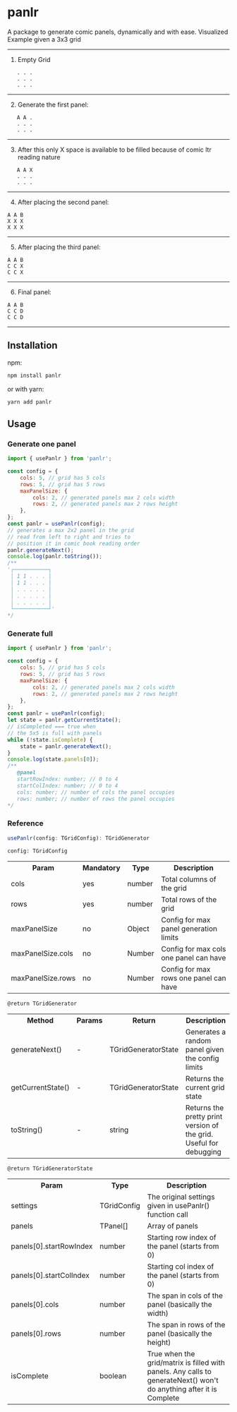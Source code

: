 # panlr

A package to generate comic panels, dynamically and with ease.
Visualized Example given a 3x3 grid

---

1. Empty Grid

```
   . . .
   . . .
   . . .
```

---

2. Generate the first panel:

```
   A A .
   . . .
   . . .
```

---

3. After this only X space is available to be filled because of comic ltr reading nature

```
   A A X
   . . .
   . . .
```

---

4. After placing the second panel:

```
A A B
X X X
X X X
```

---

5. After placing the third panel:

```
A A B
C C X
C C X
```

---

6. Final panel:

```
A A B
C C D
C C D
```

---

## Installation

npm:

```bash
npm install panlr
```

or with yarn:

```bash
yarn add panlr
```

## Usage

### Generate one panel

```javascript
import { usePanlr } from 'panlr';

const config = {
    cols: 5, // grid has 5 cols
    rows: 5, // grid has 5 rows
    maxPanelSize: {
        cols: 2, // generated panels max 2 cols width
        rows: 2, // generated panels max 2 rows height
    },
};
const panlr = usePanlr(config);
// generates a max 2x2 panel in the grid
// read from left to right and tries to
// position it in comic book reading order
panlr.generateNext();
console.log(panlr.toString());
/**
'┌───────────┐
 │ 1 1 . . . │
 │ 1 1 . . . │
 │ . . . . . │
 │ . . . . . │
 │ . . . . . │
 └───────────┘'
*/
```

### Generate full

```javascript
import { usePanlr } from 'panlr';

const config = {
    cols: 5, // grid has 5 cols
    rows: 5, // grid has 5 rows
    maxPanelSize: {
        cols: 2, // generated panels max 2 cols width
        rows: 2, // generated panels max 2 rows height
    },
};
const panlr = usePanlr(config);
let state = panlr.getCurrentState();
// isCompleted === true when
// the 5x5 is full with panels
while (!state.isComplete) {
    state = panlr.generateNext();
}
console.log(state.panels[0]);
/**
   @panel
   startRowIndex: number; // 0 to 4
   startColIndex: number; // 0 to 4
   cols: number; // number of cols the panel occupies
   rows: number; // number of rows the panel occupies
*/
```
### Reference
```typescript
usePanlr(config: TGridConfig): TGridGenerator
```
`config: TGridConfig`
<table>
   <tr>
      <th>Param</th>
      <th>Mandatory</th>
      <th>Type</th>
      <th>Description</th>
   </tr>
   <tr>
      <td>cols</td>
      <td>yes</td>
      <td>number</td>
      <td>Total columns of the grid</td>
   </tr>
   <tr>
      <td>rows</td>
      <td>yes</td>
      <td>number</td>
      <td>Total rows of the grid</td>
   </tr>
   <tr>
      <td>maxPanelSize</td>
      <td>no</td>
      <td>Object</td>
      <td>Config for max panel generation limits</td>
   </tr>
   <tr>
      <td>maxPanelSize.cols</td>
      <td>no</td>
      <td>Number</td>
      <td>Config for max cols one panel can have</td>
   </tr>
   <tr>
      <td>maxPanelSize.rows</td>
      <td>no</td>
      <td>Number</td>
      <td>Config for max rows one panel can have</td>
   </tr>
</table>

`@return TGridGenerator`
<table>
   <tr>
      <th>Method</th>
      <th>Params</th>
      <th>Return</th>
      <th>Description</th>
   </tr>
      <tr>
      <td>generateNext()</td>
      <td>-</td>
      <td>TGridGeneratorState</td>
      <td>Generates a random panel given the config limits</td>
   </tr>
   <tr>
      <td>getCurrentState()</td>
      <td>-</td>
      <td>TGridGeneratorState</td>
      <td>Returns the current grid state</td>
   </tr>
   <tr>
      <td>toString()</td>
      <td>-</td>
      <td>string</td>
      <td>Returns the pretty print version of the grid. Useful for debugging</td>
   </tr>
</table>

`@return TGridGeneratorState`
<table>
   <tr>
      <th>Param</th>
      <th>Type</th>
      <th>Description</th>
   </tr>
   <tr>
      <td>settings</td>
      <td>TGridConfig</td>
      <td>The original settings given in usePanlr() function call</td>
   </tr>
   <tr>
      <td>panels</td>
      <td>TPanel[]</td>
      <td>Array of panels</td>
   </tr>
   <tr>
      <td>panels[0].startRowIndex</td>
      <td>number</td>
      <td>Starting row index of the panel (starts from 0)</td>
   </tr>
   <tr>
      <td>panels[0].startColIndex</td>
      <td>number</td>
      <td>Starting col index of the panel (starts from 0)</td>
   </tr>
   <tr>
      <td>panels[0].cols</td>
      <td>number</td>
      <td>The span in cols of the panel (basically the width)</td>
   </tr>
   <tr>
      <td>panels[0].rows</td>
      <td>number</td>
      <td>The span in rows of the panel (basically the height)</td>
   </tr>
   <tr>
      <td>isComplete</td>
      <td>boolean</td>
      <td>True when the grid/matrix is filled with panels. Any calls to generateNext() won't do anything after it is Complete</td>
   </tr>
</table>